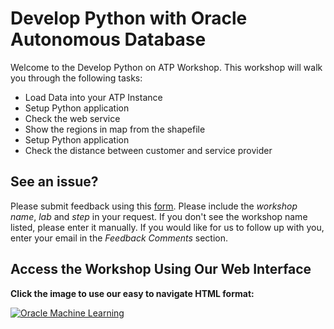 # Develop Python with Oracle Autonomous Database

Welcome to the Develop Python on ATP Workshop. This workshop will walk you through the following tasks:

- Load Data into your ATP Instance
- Setup Python application 
- Check the web service
- Show the regions in map from the shapefile
- Setup Python application 
- Check the distance between customer and service provider


## See an issue?
Please submit feedback using this [form](https://apexapps.oracle.com/pls/apex/f?p=133:1:::::P1_FEEDBACK:1). Please include the *workshop name*, *lab* and *step* in your request.  If you don't see the workshop name listed, please enter it manually. If you would like for us to follow up with you, enter your email in the *Feedback Comments* section.

## Access the Workshop Using Our Web Interface

**Click the image to use our easy to navigate HTML format:**

[![Oracle Machine Learning](images/adboml.png " ")](https://oracle.github.io/learning-library/developer-library/python-on-atp)
